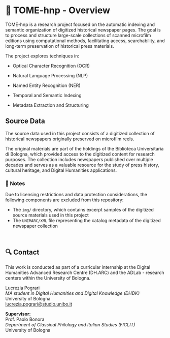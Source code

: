 # 📜 TOME-hnp - Overview

TOME-hnp is a research project focused on the automatic indexing and semantic organization of digitized historical newspaper pages. The goal is to process and structure large-scale collections of scanned microfilm editions using computational methods, facilitating access, searchability, and long-term preservation of historical press materials.

The project explores techniques in:

- Optical Character Recognition (OCR)

- Natural Language Processing (NLP)

- Named Entity Recognition (NER)

- Temporal and Semantic Indexing

- Metadata Extraction and Structuring



## Source Data
The source data used in this project consists of a digitized collection of historical newspapers originally preserved on microfilm reels.

The original materials are part of the holdings of the Biblioteca Universitaria di Bologna, which provided access to the digitized content for research purposes. The collection includes newspapers published over multiple decades and serves as a valuable resource for the study of press history, cultural heritage, and Digital Humanities applications.


### 📌 Notes
Due to licensing restrictions and data protection considerations, the following components are excluded from this repository:
- The `img/` directory, which contains excerpt samples of the digitized source materials used in this project
- The `UNIMARC/XML` file representing the catalog metadata of the digitized newspaper collection

<br>

## 🔍 Contact

This work is conducted as part of a curricular internship at the Digital Humanities Advanced Research Centre (DH.ARC) and the ADLab - research centers within the University of Bologna.

Lucrezia Pograri<br>
<i>MA student in Digital Humanities and Digital Knowledge (DHDK)</i><br>
University of Bologna<br>
[lucrezia.pograri@studio.unibo.it]()

<b>Supervisor:</b><br>
Prof. Paolo Bonora<br>
<i>Department of Classical Philology and Italian Studies (FICLIT)</i><br>
University of Bologna
